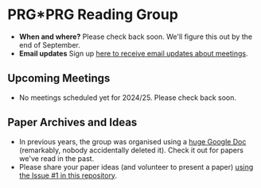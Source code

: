 # PRG*PRG Reading Group

- **When and where?** Please check back soon. We'll figure this out by the end of September.
- **Email updates** Sign up [here to receive email updates about meetings](https://forms.gle/ZBNJS5QdCa7CvAxV7).

## Upcoming Meetings

* No meetings scheduled yet for 2024/25. Please check back soon.

## Paper Archives and Ideas

* In previous years, the group was organised using a [huge Google Doc](https://docs.google.com/document/d/1sz3G_62GRTERmxXcnczZqGLB1vT_W5dAUewKAMwpKT0/edit?usp=sharing) (remarkably, nobody accidentally deleted it). Check it out for papers we've read in the past.
* Please share your paper ideas (and volunteer to present a paper) [using the Issue #1 in this repository](https://github.com/prgprg-org/reading-group/issues/1).


